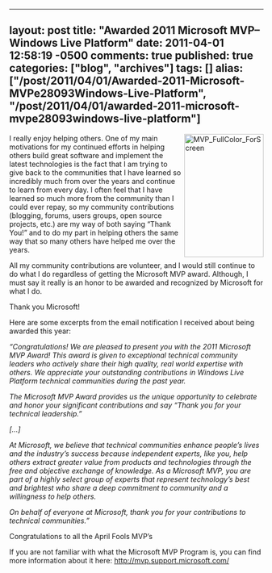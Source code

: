   ---
  layout: post
  title: "Awarded 2011 Microsoft MVP–Windows Live Platform"
  date: 2011-04-01 12:58:19 -0500
  comments: true
  published: true
  categories: ["blog", "archives"]
  tags: []
  alias: ["/post/2011/04/01/Awarded-2011-Microsoft-MVPe28093Windows-Live-Platform", "/post/2011/04/01/awarded-2011-microsoft-mvpe28093windows-live-platform"]
  ---
<!-- more -->
<p><a href="http://pietschsoft.com/image.axd?picture=MVP_FullColor_ForScreen.png"><img style="background-image: none; border-right-width: 0px; padding-left: 0px; padding-right: 0px; display: inline; float: right; border-top-width: 0px; border-bottom-width: 0px; border-left-width: 0px; padding-top: 0px" title="MVP_FullColor_ForScreen" border="0" alt="MVP_FullColor_ForScreen" align="right" src="http://pietschsoft.com/image.axd?picture=MVP_FullColor_ForScreen_thumb.png" width="157" height="244" /></a>I really enjoy helping others. One of my main motivations for my continued efforts in helping others build great software and implement the latest technologies is the fact that I am trying to give back to the communities that I have learned so incredibly much from over the years and continue to learn from every day. I often feel that I have learned so much more from the community than I could ever repay, so my community contributions (blogging, forums, users groups, open source projects, etc.) are my way of both saying “Thank You!” and to do my part in helping others the same way that so many others have helped me over the years.</p>  <p>All my community contributions are volunteer, and I would still continue to do what I do regardless of getting the Microsoft MVP award. Although, I must say it really is an honor to be awarded and recognized by Microsoft for what I do.</p>  <p>Thank you Microsoft!</p>  <p>Here are some excerpts from the email notification I received about being awarded this year:</p>  <p><em>“Congratulations! We are pleased to present you with the 2011 Microsoft MVP Award! This award is given to exceptional technical community leaders who actively share their high quality, real world expertise with others. We appreciate your outstanding contributions in Windows Live Platform technical communities during the past year.</em></p>  <p><em>The Microsoft MVP Award provides us the unique opportunity to celebrate and honor your significant contributions and say “Thank you for your technical leadership.”</em></p>  <p><em>[…]</em></p>  <p><em>At Microsoft, we believe that technical communities enhance people’s lives and the industry’s success because independent experts, like you, help others extract greater value from products and technologies through the free and objective exchange of knowledge. As a Microsoft MVP, you are part of a highly select group of experts that represent technology’s best and brightest who share a deep commitment to community and a willingness to help others.</em></p>  <p><em>On behalf of everyone at Microsoft, thank you for your contributions to technical communities.”</em></p>  <p>Congratulations to all the April Fools MVP’s</p>  <p>If you are not familiar with what the Microsoft MVP Program is, you can find more information about it here: <a title="http://mvp.support.microsoft.com/" href="http://mvp.support.microsoft.com/">http://mvp.support.microsoft.com/</a></p>
